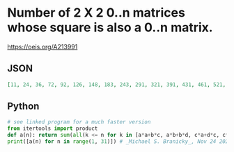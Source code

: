 # Number of 2 X 2 0\.\.n matrices whose square is also a 0\.\.n matrix\.
https://oeis.org/A213991
## JSON
```JSON
[11, 24, 36, 72, 92, 126, 148, 183, 243, 291, 321, 391, 431, 461, 521, 639, 677, 764, 812, 906, 980, 1040, 1062, 1196, 1362, 1414, 1492, 1632, 1696, 1836, 1912, 2011, 2097, 2177, 2269, 2565, 2667, 2723, 2825, 3067, 3145, 3319, 3377, 3523, 3699, 3803, 3821]
```
## Python
```Python
# see linked program for a much faster version
from itertools import product
def a(n): return sum(all(k <= n for k in [a*a+b*c, a*b+b*d, c*a+d*c, c*b+d*d]) for a, b, c, d in product(range(n+1), repeat=4))
print([a(n) for n in range(1, 31)]) # _Michael S. Branicky_, Nov 24 2021
```
